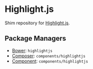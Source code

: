 <h1>Highlight.js</h1>

<p>Shim repository for <a href="http://highlightjs.org/">Highlight.js</a>.</p>

<h2>Package Managers</h2>

<ul>
<li><a href="http://bower.io">Bower</a>: <code>highlightjs</code></li>
<li><a href="http://packagist.org/packages/components/highlightjs">Composer</a>: <code>components/highlightjs</code></li>
<li><a href="http://component.io">Component</a>: <code>components/highlightjs</code></li>
</ul>
